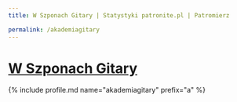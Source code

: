 ```yaml
---
title: W Szponach Gitary | Statystyki patronite.pl | Patromierz

permalink: /akademiagitary
---
```


# [W Szponach Gitary](https://patronite.pl/akademiagitary)

{% include profile.md name="akademiagitary" prefix="a" %}
